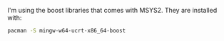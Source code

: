 I'm using the boost libraries that comes with MSYS2. They are installed with:

```bash
pacman -S mingw-w64-ucrt-x86_64-boost
```